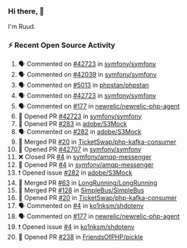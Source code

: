 ### Hi there, 👋

I'm Ruud.
 
### :zap: Recent Open Source Activity

<!--START_SECTION:activity-->
1. 🗣 Commented on [#42723](https://github.com/symfony/symfony/issues/42723) in [symfony/symfony](https://github.com/symfony/symfony)
2. 🗣 Commented on [#42039](https://github.com/symfony/symfony/issues/42039) in [symfony/symfony](https://github.com/symfony/symfony)
3. 🗣 Commented on [#5013](https://github.com/phpstan/phpstan/issues/5013) in [phpstan/phpstan](https://github.com/phpstan/phpstan)
4. 🗣 Commented on [#42723](https://github.com/symfony/symfony/issues/42723) in [symfony/symfony](https://github.com/symfony/symfony)
5. 🗣 Commented on [#177](https://github.com/newrelic/newrelic-php-agent/issues/177) in [newrelic/newrelic-php-agent](https://github.com/newrelic/newrelic-php-agent)
6. 💪 Opened PR [#42723](https://github.com/symfony/symfony/pull/42723) in [symfony/symfony](https://github.com/symfony/symfony)
7. 💪 Opened PR [#283](https://github.com/adobe/S3Mock/pull/283) in [adobe/S3Mock](https://github.com/adobe/S3Mock)
8. 🗣 Commented on [#282](https://github.com/adobe/S3Mock/issues/282) in [adobe/S3Mock](https://github.com/adobe/S3Mock)
9. 🎉 Merged PR [#20](https://github.com/TicketSwap/php-kafka-consumer/pull/20) in [TicketSwap/php-kafka-consumer](https://github.com/TicketSwap/php-kafka-consumer)
10. 💪 Opened PR [#42707](https://github.com/symfony/symfony/pull/42707) in [symfony/symfony](https://github.com/symfony/symfony)
11. ❌ Closed PR [#4](https://github.com/symfony/amqp-messenger/pull/4) in [symfony/amqp-messenger](https://github.com/symfony/amqp-messenger)
12. 💪 Opened PR [#4](https://github.com/symfony/amqp-messenger/pull/4) in [symfony/amqp-messenger](https://github.com/symfony/amqp-messenger)
13. ❗️ Opened issue [#282](https://github.com/adobe/S3Mock/issues/282) in [adobe/S3Mock](https://github.com/adobe/S3Mock)
14. 🎉 Merged PR [#63](https://github.com/LongRunning/LongRunning/pull/63) in [LongRunning/LongRunning](https://github.com/LongRunning/LongRunning)
15. 🎉 Merged PR [#128](https://github.com/SimpleBus/SimpleBus/pull/128) in [SimpleBus/SimpleBus](https://github.com/SimpleBus/SimpleBus)
16. 💪 Opened PR [#20](https://github.com/TicketSwap/php-kafka-consumer/pull/20) in [TicketSwap/php-kafka-consumer](https://github.com/TicketSwap/php-kafka-consumer)
17. 🗣 Commented on [#4](https://github.com/ko1nksm/shdotenv/issues/4) in [ko1nksm/shdotenv](https://github.com/ko1nksm/shdotenv)
18. 🗣 Commented on [#177](https://github.com/newrelic/newrelic-php-agent/issues/177) in [newrelic/newrelic-php-agent](https://github.com/newrelic/newrelic-php-agent)
19. ❗️ Opened issue [#4](https://github.com/ko1nksm/shdotenv/issues/4) in [ko1nksm/shdotenv](https://github.com/ko1nksm/shdotenv)
20. 💪 Opened PR [#238](https://github.com/FriendsOfPHP/pickle/pull/238) in [FriendsOfPHP/pickle](https://github.com/FriendsOfPHP/pickle)
<!--END_SECTION:activity-->
